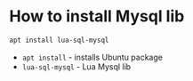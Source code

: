 # How to install Mysql lib

```bash
apt install lua-sql-mysql
```

- `apt install` - installs Ubuntu package
- `lua-sql-mysql` - Lua Mysql lib


